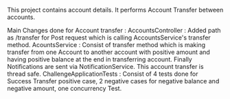 This project contains account details. It performs Account Transfer between accounts.

Main Changes done for Account transfer :
AccountsController : Added path as /transfer for Post request which is calling AccountsService's transfer method.
AcountsService : Consist of transfer method which is making transfer from one Account to another account with positive amount and having positive balance at the end in transferring account.
        Finally Notifications are sent via NotificationService. This account transfer is thread safe.
ChallengeApplicationTests : Consist of 4 tests done for Success Transfer positive case, 2 negative cases for negative balance and negative amount, one concurrency Test.        

